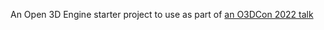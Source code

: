 An Open 3D Engine starter project to use as part of [an O3DCon 2022 talk](https://www.youtube.com/watch?v=bnNcoXJKRKY&list=PLCQwFpnHSZQgzCpMmbxruFkWr3d73ZfEJ&index=5&ab_channel=Open3DEngine)
